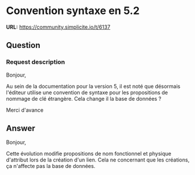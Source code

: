 # Convention syntaxe en 5.2

**URL:** https://community.simplicite.io/t/6137

## Question
### Request description

Bonjour, 

Au sein de la documentation pour la version 5, il est noté que désormais l'éditeur utilise une convention de syntaxe pour les propositions de nommage de clé étrangère. Cela change il la base de données ? 

Merci d'avance

## Answer
Bonjour,

Cette évolution modifie propositions de nom fonctionnel et physique d'attribut lors de la création d'un lien. Cela ne concernant que les créations, ça n'affecte pas la base de données.
